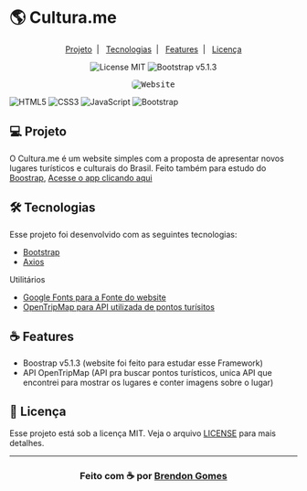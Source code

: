 # 🌎 Cultura.me

<p align="center">
    <a href="#-projeto">Projeto</a>&nbsp;&nbsp;|&nbsp;&nbsp;
    <a href="#-tecnologias">Tecnologias</a>&nbsp;&nbsp;|&nbsp;&nbsp;
    <a href="#-features">Features</a>&nbsp;&nbsp;|&nbsp;&nbsp;
    <a href="#-licença">Licença</a>
</p>

<p align="center">
    <img alt="License MIT" src="https://img.shields.io/badge/license-MIT-brightgreen">
    <img alt="Bootstrap v5.1.3" src="https://img.shields.io/badge/bootstrap-v5.1.3-blueviolet">
</p>

<p align="center">
    <kbd>
        <img src=".github/preview.gif"style="border-radius: 5px" alt="Website">
    </kbd>
</p>

![HTML5](https://img.shields.io/badge/html5-%23E34F26.svg?style=for-the-badge&logo=html5&logoColor=white)
![CSS3](https://img.shields.io/badge/css3-%231572B6.svg?style=for-the-badge&logo=css3&logoColor=white)
![JavaScript](https://img.shields.io/badge/javascript-%23323330.svg?style=for-the-badge&logo=javascript&logoColor=%23F7DF1E)
![Bootstrap](https://img.shields.io/badge/bootstrap-%23563D7C.svg?style=for-the-badge&logo=bootstrap&logoColor=white)

## 💻 Projeto

O Cultura.me é um website simples com a proposta de apresentar novos lugares turísticos e culturais do Brasil. Feito também para estudo do [Boostrap](https://getbootstrap.com/), [Acesse o app clicando aqui]()

## 🛠 Tecnologias

Esse projeto foi desenvolvido com as seguintes tecnologias:

- [Bootstrap](https://getbootstrap.com/)
- [Axios](https://github.com/axios/axios)

Utilitários

- [Google Fonts para a Fonte do website](https://fonts.google.com/)
- [OpenTripMap para API utilizada de pontos turísitos](https://opentripmap.io/product)

## ☕ Features

- Boostrap v5.1.3 (website foi feito para estudar esse Framework)
- API OpenTripMap (API pra buscar pontos turísticos, unica API que encontrei para mostrar os lugares e conter imagens sobre o lugar)

## 📝 Licença

Esse projeto está sob a licença MIT. Veja o arquivo [LICENSE](.github/LICENSE.md) para mais detalhes.

---

<h3 align="center">
    Feito com ☕ por <a href="https://github.com/Brendon3578"> Brendon Gomes</a>
</h3>
